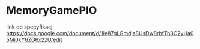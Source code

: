 # MemoryGamePIO
link do specyfikacji https://docs.google.com/document/d/1ie87gLGmdja8UsDw8rbfTn3C2yHa05MiJxY6ZG6x2zU/edit
